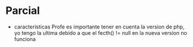 # Parcial
* caracteristicas
Profe es importante tener en cuenta la version de php, yo tengo la ultima debido a que el fecth() != null en la nueva version no funciona
